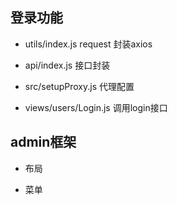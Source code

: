## 登录功能
- utils/index.js request 封装axios

- api/index.js 接口封装

- src/setupProxy.js 代理配置

- views/users/Login.js 调用login接口

## admin框架

- 布局

- 菜单

<Content><Outlet/></Content>
